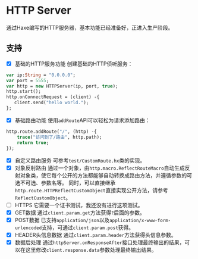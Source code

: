 # HTTP Server
通过Haxe编写的HTTP服务器，基本功能已经准备好，正进入生产阶段。

## 支持
- [x] 基础的HTTP服务功能
创建基础的HTTP侦听服务：
```haxe
var ip:String = "0.0.0.0";
var port = 5555;
var http = new HTTPServer(ip, port, true);
http.start();
http.onConnectRequest = (client) -{
   client.send("hello world.");
};
```
- [x] 基础路由功能
使用`addRoute`API可以轻松为请求添加路由：
```haxe
http.route.addRoute("/", (http) -{
	trace("访问到了/路由", http.path);
	return true;
});
```
- [x] 自定义路由服务
可参考`test/CustomRoute.hx`类的实现。
- [x] 对象反射路由
通过一个对象，由`http.macro.ReflectRouteMacro`自动生成反射对象类，使它每个公开的方法都能够自动转换成路由方法，并遵循参数的可选不可选、参数名等。
同时，可以直接继承`http.route.HTTPReflectCustomObject`直接实现公开方法，请参考`ReflectCustomObject`。
- [ ] HTTPS
它需要一个证书测试，我还没有进行这项测试。
- [x] GET数据
通过`client.param.get`方法获得`?`后面的参数。
- [x] POST数据
已支持`application/json`以及`application/x-www-form-urlencoded`支持，可通过`client.param.post`获得。
- [x] HEADER头信息数据
通过`client.param.header`方法获得头信息参数。
- [x] 数据后处理
通过`httpServer.onResponseAfter`接口处理最终输出的结果，可以在这里修改`client.response.data`参数处理最终输出结果。